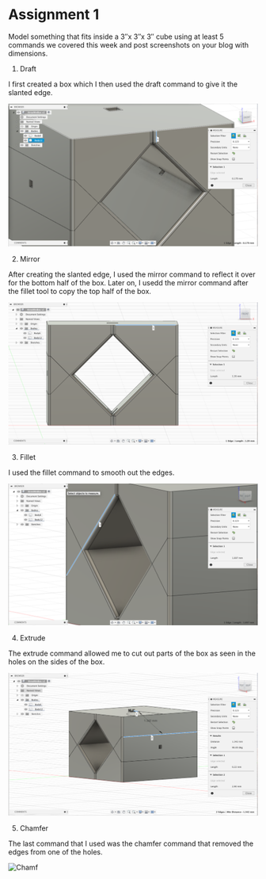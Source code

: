# Assignment 1

Model something that fits inside a 3″x 3″x 3″ cube using at least 5 commands we covered this week and post screenshots on your blog with dimensions.

1. Draft

I first created a box which I then used the draft command to give it the slanted edge.

![Draft](draft.png)

2. Mirror

After creating the slanted edge, I used the mirror command to reflect it over for the bottom half of the box. Later on, I usedd the mirror command after the fillet tool to copy the top half of the box.

![Mirror](mirror.png)

3. Fillet

I used the fillet command to smooth out the edges.

![Fillet](fillet.png)

4. Extrude

The extrude command allowed me to cut out parts of the box as seen in the holes on the sides of the box.

![Extrude](extrude.png)

5. Chamfer

The last command that I used was the chamfer command that removed the edges from one of the holes.

![Chamf](hamf.png)
